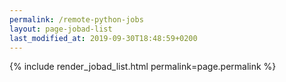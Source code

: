 ```yaml
---
permalink: /remote-python-jobs
layout: page-jobad-list
last_modified_at: 2019-09-30T18:48:59+0200
---
```

{% include render_jobad_list.html permalink=page.permalink %}
